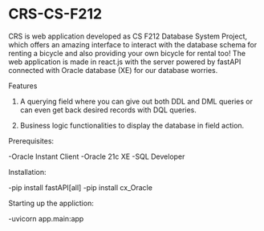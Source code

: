 # CRS-CS-F212
CRS is web application developed as CS F212 Database System Project, which offers an amazing interface to interact with the database schema for renting a bicycle and also providing your own bicycle for rental too! The web application is made in react.js with the server powered by fastAPI connected with Oracle database (XE) for our database worries.

Features

1. A querying field where you can give out both DDL and DML queries or can even get back desired records with DQL queries.

2. Business logic functionalities to display the database in field action.

Prerequisites:

  -Oracle Instant Client
  -Oracle 21c XE
  -SQL Developer

Installation:
  
  -pip install fastAPI[all]
  -pip install cx_Oracle

Starting up the appliction:

  -uvicorn app.main:app
